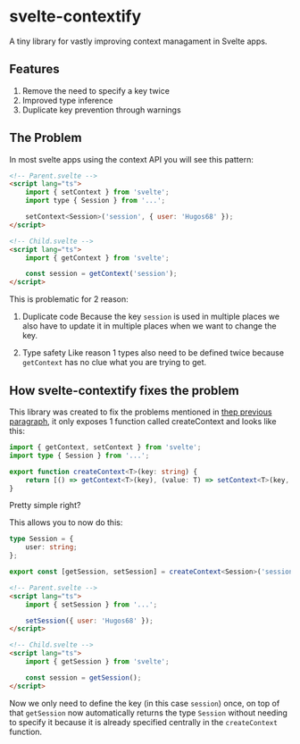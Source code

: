 # svelte-contextify

A tiny library for vastly improving context managament in Svelte apps.

## Features

1. Remove the need to specify a key twice
2. Improved type inference
3. Duplicate key prevention through warnings

## The Problem

In most svelte apps using the context API you will see this pattern:

```html
<!-- Parent.svelte -->
<script lang="ts">
	import { setContext } from 'svelte';
	import type { Session } from '...';

	setContext<Session>('session', { user: 'Hugos68' });
</script>

<!-- Child.svelte -->
<script lang="ts">
	import { getContext } from 'svelte';

	const session = getContext('session');
</script>
```

This is problematic for 2 reason:

1. Duplicate code
   Because the key `session` is used in multiple places we also have to update it in multiple places when we want to change the key.

2. Type safety
   Like reason 1 types also need to be defined twice because `getContext` has no clue what you are trying to get.


## How svelte-contextify fixes the problem

This library was created to fix the problems mentioned in [thep previous paragraph](#the-problem), it only exposes 1 function called createContext and looks like this:

```ts
import { getContext, setContext } from 'svelte';
import type { Session } from '...';

export function createContext<T>(key: string) {
	return [() => getContext<T>(key), (value: T) => setContext<T>(key, value)];
}
```

Pretty simple right?

This allows you to now do this:

```ts
type Session = {
	user: string;
};

export const [getSession, setSession] = createContext<Session>('session');
```

```html
<!-- Parent.svelte -->
<script lang="ts">
	import { setSession } from '...';

	setSession({ user: 'Hugos68' });
</script>

<!-- Child.svelte -->
<script lang="ts">
	import { getSession } from 'svelte';

	const session = getSession();
</script>
```

Now we only need to define the key (in this case `session`) once, on top of that `getSession` now automatically returns the type `Session` without needing to specify it because it is already specified centrally in the `createContext` function.
